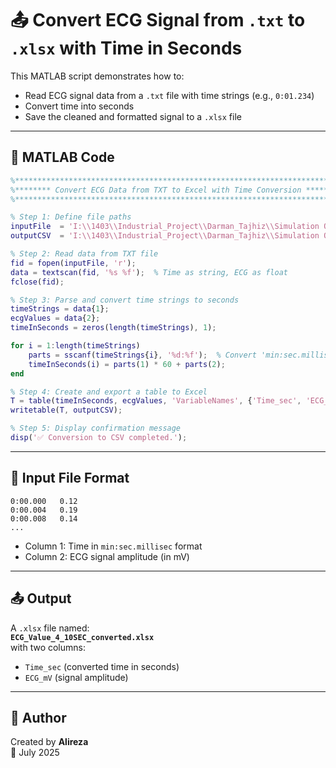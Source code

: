 # 📤 Convert ECG Signal from `.txt` to `.xlsx` with Time in Seconds

This MATLAB script demonstrates how to:

- Read ECG signal data from a `.txt` file with time strings (e.g., `0:01.234`)
- Convert time into seconds
- Save the cleaned and formatted signal to a `.xlsx` file

---

## 📌 MATLAB Code

```matlab
%***********************************************************************%
%******** Convert ECG Data from TXT to Excel with Time Conversion ******%
%***********************************************************************%

% Step 1: Define file paths
inputFile  = 'I:\\1403\\Industrial_Project\\Darman_Tajhiz\\Simulation QRS Detection & pan tompkins\\ECG_Value_4_10SEC.txt';
outputCSV  = 'I:\\1403\\Industrial_Project\\Darman_Tajhiz\\Simulation QRS Detection & pan tompkins\\ECG_Value_4_10SEC_converted.xlsx';

% Step 2: Read data from TXT file
fid = fopen(inputFile, 'r');
data = textscan(fid, '%s %f');  % Time as string, ECG as float
fclose(fid);

% Step 3: Parse and convert time strings to seconds
timeStrings = data{1};
ecgValues = data{2};
timeInSeconds = zeros(length(timeStrings), 1);

for i = 1:length(timeStrings)
    parts = sscanf(timeStrings{i}, '%d:%f');  % Convert 'min:sec.millisec'
    timeInSeconds(i) = parts(1) * 60 + parts(2);
end

% Step 4: Create and export a table to Excel
T = table(timeInSeconds, ecgValues, 'VariableNames', {'Time_sec', 'ECG_mV'});
writetable(T, outputCSV);

% Step 5: Display confirmation message
disp('✅ Conversion to CSV completed.');
```

---

## 📁 Input File Format

```
0:00.000   0.12
0:00.004   0.19
0:00.008   0.14
...
```

- Column 1: Time in `min:sec.millisec` format  
- Column 2: ECG signal amplitude (in mV)

---

## 📤 Output

A `.xlsx` file named:  
**`ECG_Value_4_10SEC_converted.xlsx`**  
with two columns:
- `Time_sec` (converted time in seconds)
- `ECG_mV` (signal amplitude)

---

## 🧠 Author

Created by **Alireza**  
📅 July 2025  
